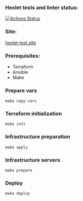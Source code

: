 ### Hexlet tests and linter status:
[![Actions Status](https://github.com/1kazakov/devops-for-programmers-project-77/workflows/hexlet-check/badge.svg)](https://github.com/1kazakov/devops-for-programmers-project-77/actions)

### Site:
 [hexlet-test.site](http://hexlet-test.site/)

### Prerequisites:
- Terraform
- Ansible
- Make

### Prepare vars
``make copy-vars``

### Terraform initialization
``make init``

### Infrastructure preparation
``make apply``

### Infrastructure servers
``make prepare``

### Deploy
``make deploy``
